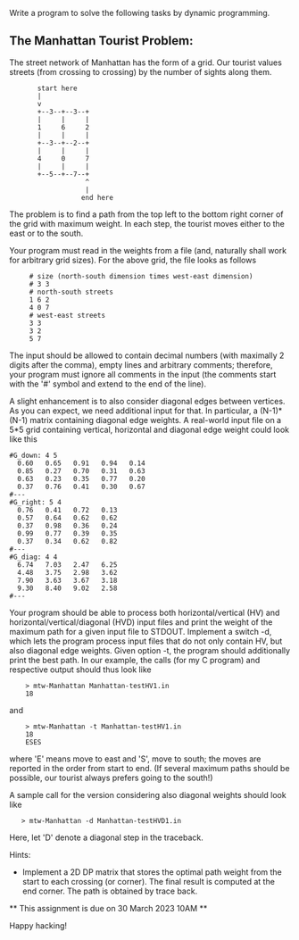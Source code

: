 Write a program to solve the following tasks by dynamic programming.

The Manhattan Tourist Problem:
------------------------------

The street network of Manhattan has the form of a grid. Our tourist values streets (from crossing to crossing) by the number of sights along them.

```
       start here
       |
       v
       +--3--+--3--+
       |     |     |
       1     6     2
       |     |     |
       +--3--+--2--+
       |     |     |
       4     0     7
       |     |     |
       +--5--+--7--+
                   ^
                   |
                  end here
```

The problem is to find a path from the top left to the bottom right corner of the grid with maximum weight. In each step, the tourist moves either to the east or to the south.

Your program must read in the weights from a file (and, naturally shall work for arbitrary grid sizes). For
the above grid, the file looks as follows

```
     # size (north-south dimension times west-east dimension)
     # 3 3
     # north-south streets
     1 6 2
     4 0 7
     # west-east streets
     3 3
     3 2
     5 7
```

The input should be allowed to contain decimal numbers (with maximally 2 digits after the comma), empty lines and arbitrary comments; therefore, your program must ignore all comments in the input (the comments start with the '#' symbol and extend to the end of the line).

A slight enhancement is to also consider diagonal edges between vertices. As you can expect, we need additional input for that. In particular, a (N-1)\*(N-1) matrix containing diagonal edge weights. A real-world input file on a 5*5 grid containing vertical, horizontal and diagonal edge weight could look like this

```
#G_down: 4 5
  0.60   0.65   0.91   0.94   0.14
  0.85   0.27   0.70   0.31   0.63
  0.63   0.23   0.35   0.77   0.20
  0.37   0.76   0.41   0.30   0.67
#---
#G_right: 5 4
  0.76   0.41   0.72   0.13
  0.57   0.64   0.62   0.62
  0.37   0.98   0.36   0.24
  0.99   0.77   0.39   0.35
  0.37   0.34   0.62   0.82
#---
#G_diag: 4 4
  6.74   7.03   2.47   6.25
  4.48   3.75   2.98   3.62
  7.90   3.63   3.67   3.18
  9.30   8.40   9.02   2.58
#---
```

Your program should be able to process both horizontal/vertical (HV) and horizontal/vertical/diagonal (HVD) input files and print the weight of the maximum path for a given input file to STDOUT. Implement a switch -d, which lets the program process input files that do not only contain HV, but also diagonal edge weights. Given option -t, the program should additionally print the best path. In our example, the calls (for my C program) and respective
output should thus look like

```
    > mtw-Manhattan Manhattan-testHV1.in
    18
```

and

```
    > mtw-Manhattan -t Manhattan-testHV1.in
    18
    ESES
```

where 'E' means move to east and 'S', move to south; the moves are reported in the order from start to end. (If several maximum paths should be possible, our tourist always prefers going to the south!)

A sample call for the version considering also diagonal weights should look like

```
   > mtw-Manhattan -d Manhattan-testHVD1.in
```

Here, let 'D' denote a diagonal step in the traceback.

Hints:

  * Implement a 2D DP matrix that stores the optimal path weight from the start to each crossing (or corner). The final result is computed at the end corner. The path is obtained by trace back.

** This assignment is due on 30 March 2023 10AM **

Happy hacking!
